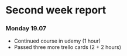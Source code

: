 # Second week report

### Monday 19.07

- Continued course in udemy (1 hour)
- Passed three more trello cards (2 + 2 hours)
